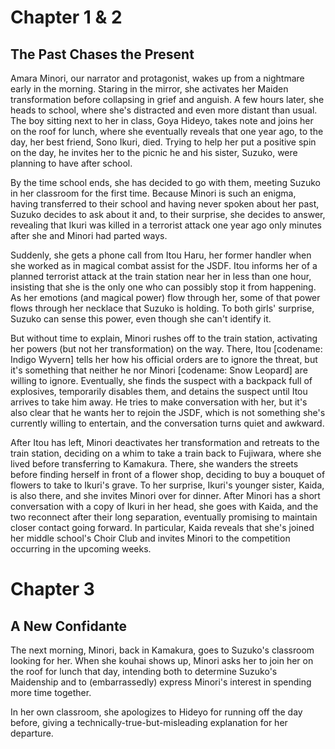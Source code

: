 # Chapter 1 & 2
## The Past Chases the Present

Amara Minori, our narrator and protagonist, wakes up from a nightmare early in the morning. Staring in the mirror, she activates her Maiden transformation before collapsing in grief and anguish. A few hours later, she heads to school, where she's distracted and even more distant than usual. The boy sitting next to her in class, Goya Hideyo, takes note and joins her on the roof for lunch, where she eventually reveals that one year ago, to the day, her best friend, Sono Ikuri, died. Trying to help her put a positive spin on the day, he invites her to the picnic he and his sister, Suzuko, were planning to have after school.

By the time school ends, she has decided to go with them, meeting Suzuko in her classroom for the first time. Because Minori is such an enigma, having transferred to their school and having never spoken about her past, Suzuko decides to ask about it and, to their surprise, she decides to answer, revealing that Ikuri was killed in a terrorist attack one year ago only minutes after she and Minori had parted ways.

Suddenly, she gets a phone call from Itou Haru, her former handler when she worked as in magical combat assist for the JSDF. Itou informs her of a planned terrorist attack at the train station near her in less than one hour, insisting that she is the only one who can possibly stop it from happening. As her emotions (and magical power) flow through her, some of that power flows through her necklace that Suzuko is holding. To both girls' surprise, Suzuko can sense this power, even though she can't identify it.

But without time to explain, Minori rushes off to the train station, activating her powers (but not her transformation) on the way. There, Itou [codename: Indigo Wyvern] tells her how his official orders are to ignore the threat, but it's something that neither he nor Minori [codename: Snow Leopard] are willing to ignore. Eventually, she finds the suspect with a backpack full of explosives, temporarily disables them, and detains the suspect until Itou arrives to take him away. He tries to make conversation with her, but it's also clear that he wants her to rejoin the JSDF, which is not something she's currently willing to entertain, and the conversation turns quiet and awkward.

After Itou has left, Minori deactivates her transformation and retreats to the train station, deciding on a whim to take a train back to Fujiwara, where she lived before transferring to Kamakura. There, she wanders the streets before finding herself in front of a flower shop, deciding to buy a bouquet of flowers to take to Ikuri's grave. To her surprise, Ikuri's younger sister, Kaida, is also there, and she invites Minori over for dinner. After Minori has a short conversation with a copy of Ikuri in her head, she goes with Kaida, and the two reconnect after their long separation, eventually promising to maintain closer contact going forward. In particular, Kaida reveals that she's joined her middle school's Choir Club and invites Minori to the competition occurring in the upcoming weeks.

# Chapter 3
## A New Confidante

The next morning, Minori, back in Kamakura, goes to Suzuko's classroom looking for her. When she kouhai shows up, Minori asks her to join her on the roof for lunch that day, intending both to determine Suzuko's Maidenship and to (embarrassedly) express Minori's interest in spending more time together.

In her own classroom, she apologizes to Hideyo for running off the day before, giving a technically-true-but-misleading explanation for her departure.
